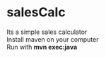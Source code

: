 # salesCalc
Its a simple sales calculator\
Install maven on your computer\
Run with **mvn exec:java**
